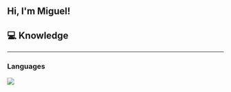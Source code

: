 ## Hi, I'm Miguel!


## :computer: Knowledge <br />
---

### Languages
<img src="https://img.shields.io/static/v1?label=&message=TYPESCRIPT&color=3178c6&style=for-the-badge&logo=typescript"/>
